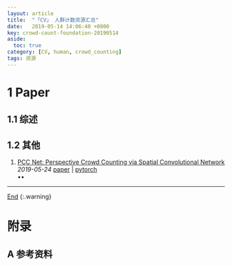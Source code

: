 ```yaml
---
layout: article
title:  "「CV」 人群计数资源汇总"
date:   2019-05-14 14:06:40 +0800
key: crowd-count-foundation-20190514
aside:
  toc: true
category: [CV, human, crowd_counting]
tags: 资源
---
```


<!--more-->

# 1 Paper  
## 1.1 综述  
## 1.2 其他
1. [PCC Net: Perspective Crowd Counting via Spatial Convolutional Network](http://cn.arxiv.org/abs/1905.10085)   
*2019-05-24* [paper](https://arxiv.org/abs/1905.10085) | [pytorch](https://github.com/gjy3035/PCC-Net)       
$\bullet \bullet$   

-------------------  
 [End]()
{:.warning}  


# 附录
## A 参考资料
